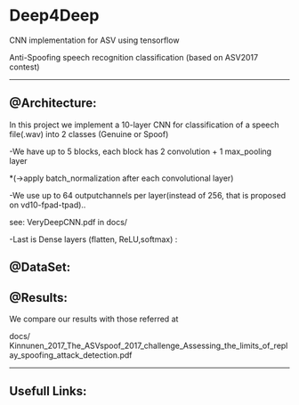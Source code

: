 # Deep4Deep
CNN implementation for ASV using tensorflow

Anti-Spoofing speech recognition classification (based on ASV2017 contest)

-------------------------------------------------------------------------------
@Architecture:
--------------
In this project we implement a 10-layer CNN for classification of a speech file(.wav) into 2 classes (Genuine or Spoof)

-We have up to 5 blocks, each block has 2 convolution + 1 max_pooling layer 

*(->apply batch_normalization after each convolutional layer)

-We use up to 64 outputchannels per layer(instead of 256, that is proposed on vd10-fpad-tpad)..

see: VeryDeepCNN.pdf in docs/

-Last is Dense layers (flatten, ReLU,softmax) : 

@DataSet:
---------

@Results:
---------
We compare our results with those referred at

docs/ Kinnunen_2017_The_ASVspoof_2017_challenge_Assessing_the_limits_of_replay_spoofing_attack_detection.pdf

______________________________________________________________________________________________________
Usefull Links:
---------------
